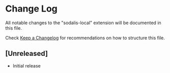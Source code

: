 # Change Log

All notable changes to the "sodalis-local" extension will be documented in this file.

Check [Keep a Changelog](http://keepachangelog.com/) for recommendations on how to structure this file.

## [Unreleased]

- Initial release